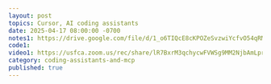 ```yaml
---
layout: post
topics: Cursor, AI coding assistants
date: 2025-04-17 08:00:00 -0700
notes1: https://drive.google.com/file/d/1_o6TIQcE8cKPOZeSvzwiYcfvO54qRM0T/view?usp=sharing
code1: 
video1: https://usfca.zoom.us/rec/share/lR7BxrM3qchycwFVWSg9MM2NjbAmLprA62i2jZ5CVkuv3UuNb2NN26V-lnB7kSg.vrPTNXVbgV3CEg3l
category: coding-assistants-and-mcp
published: true
---
```

